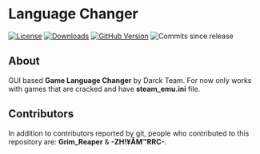 # Language Changer

[![License](https://img.shields.io/github/license/0xC316c/Language-Changer)](LICENSE)
[![Downloads](https://img.shields.io/github/downloads/0xC316c/Language-Changer/total)](https://github.com/0xC316c/Language-Changer/releases/latest)
[![GitHub Version](https://img.shields.io/github/v/release/0xC316c/Language-Changer)](https://github.com/0xC316c/Language-Changer/releases/latest)
![Commits since release](https://img.shields.io/github/commits-since/0xC316c/Language-Changer/latest/master)

## About
GUI based **Game Language Changer** by Darck Team. For now only works with games that are cracked and have **steam_emu.ini** file.

## Contributors
In addition to contributors reported by git, people who contributed to this repository are: **Grim_Reaper** & **-ZH!¥ÃM™RRC-**.
